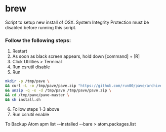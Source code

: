 # brew
Script to setup new install of OSX.  System Integrity Protection must be disabled before running this script.

### Follow the following steps:
1. Restart
2. As soon as black screen appears, hold down [command] + [R]
3. Click Utilities > Terminal
4. Run csrutil disable
5. Run
```bash
mkdir -p /tmp/pave \
&& curl -L -o /tmp/pave/pave.zip "https://github.com/run00/pave/archive/master.zip" \
&& unzip -q -o -d /tmp/pave /tmp/pave/pave.zip \
&& cd /tmp/pave/pave-master \
&& sh install.sh
```
6. Follow steps 1-3 above
7. Run csrutil enable


To Backup Atom
apm list --installed --bare > atom.packages.list
